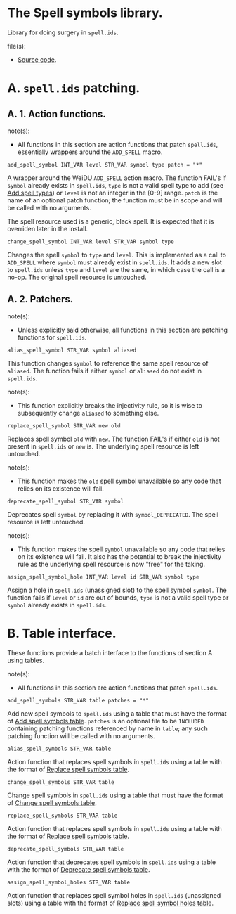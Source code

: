 # The Spell symbols library.

Library for doing surgery in `spell.ids`.

file(s):

* [Source code](../../spell_symbols.tpa).

# A. `spell.ids` patching.

## A. 1. Action functions.

note(s):
* All functions in this section are action functions that patch `spell.ids`, essentially wrappers around the `ADD_SPELL` macro.

`add_spell_symbol INT_VAR level STR_VAR symbol type patch = "*"`

A wrapper around the WeiDU `ADD_SPELL` action macro. The function FAIL's if `symbol` already exists in `spell.ids`, `type` is not a valid spell type to add (see [Add spell types](../../resources/2da/spells/add_types.2da)) or `level` is not an integer in the [0-9] range. `patch` is the name of an optional patch function; the function must be in scope and will be called with no arguments.

The spell resource used is a generic, black spell. It is expected that it is overriden later in the install.

`change_spell_symbol INT_VAR level STR_VAR symbol type`

Changes the spell `symbol` to `type` and `level`. This is implemented as a call to `ADD_SPELL` where `symbol` must already exist in `spell.ids`. It adds a new slot to `spell.ids` unless `type` and `level` are the same, in which case the call is a no-op. The original spell resource is untouched.

## A. 2. Patchers.

note(s):
* Unless explicitly said otherwise, all functions in this section are patching functions for `spell.ids`.

`alias_spell_symbol STR_VAR symbol aliased`

This function changes `symbol` to reference the same spell resource of `aliased`. The function fails if either `symbol` or `aliased` do not exist in `spell.ids`.

note(s):
* This function explicitly breaks the injectivity rule, so it is wise to subsequently change `aliased` to something else.

`replace_spell_symbol STR_VAR new old`

Replaces spell symbol `old` with `new`. The function FAIL's if either `old` is not present in `spell.ids` or `new` is. The underlying spell resource is left untouched.

note(s):
* This function makes the `old` spell symbol unavailable so any code that relies on its existence will fail.

`deprecate_spell_symbol STR_VAR symbol`

Deprecates spell `symbol` by replacing it with `symbol_DEPRECATED`. The spell resource is left untouched.

note(s):
* This function makes the spell `symbol` unavailable so any code that relies on its existence will fail. It also has the potential to break the injectivity rule as the underlying spell resource is now "free" for the taking.

`assign_spell_symbol_hole INT_VAR level id STR_VAR symbol type`

Assign a hole in `spell.ids` (unassigned slot) to the spell symbol `symbol`. The function fails if `level` or `id` are out of bounds, `type` is not a valid spell type or `symbol` already exists in `spell.ids`.

# B. Table interface.

These functions provide a batch interface to the functions of section A using tables.

note(s):
* All functions in this section are action functions that patch `spell.ids`.

`add_spell_symbols STR_VAR table patches = "*"`

Add new spell symbols to `spell.ids` using a table that must have the format of [Add spell symbols table](../../resources/2da/templates/add_symbols.2da). `patches` is an optional file to be `INCLUDED` containing patching functions referenced by name in `table`; any such patching function will be called with no arguments.

`alias_spell_symbols STR_VAR table`

Action function that replaces spell symbols in `spell.ids` using a table with the format of [Replace spell symbols table](../../resources/2da/templates/alias_symbols.2da).

`change_spell_symbols STR_VAR table`

Change spell symbols in `spell.ids` using a table that must have the format of [Change spell symbols table](../../resources/2da/templates/change_symbols.2da).

`replace_spell_symbols STR_VAR table`

Action function that replaces spell symbols in `spell.ids` using a table with the format of [Replace spell symbols table](../../resources/2da/templates/replace_symbols.2da).

`deprecate_spell_symbols STR_VAR table`

Action function that deprecates spell symbols in `spell.ids` using a table with the format of [Deprecate spell symbols table](../../resources/2da/templates/deprecate_symbols.2da).

`assign_spell_symbol_holes STR_VAR table`

Action function that replaces spell symbol holes in `spell.ids` (unassigned slots) using a table with the format of [Replace spell symbol holes table](../../resources/2da/templates/assign_symbol_holes.2da).
